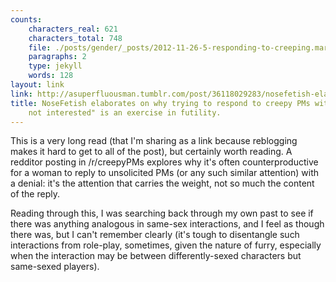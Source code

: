 ```yaml
---
counts:
    characters_real: 621
    characters_total: 748
    file: ./posts/gender/_posts/2012-11-26-5-responding-to-creeping.markdown
    paragraphs: 2
    type: jekyll
    words: 128
layout: link
link: http://asuperfluousman.tumblr.com/post/36118029283/nosefetish-elaborates-on-why-trying-to-respond-to
title: NoseFetish elaborates on why trying to respond to creepy PMs with "Thanks I'm
    not interested" is an exercise in futility.
---
```


This is a very long read (that I'm sharing as a link because reblogging makes it hard to get to all of the post), but certainly worth reading.  A redditor posting in /r/creepyPMs explores why it's often counterproductive for a woman to reply to unsolicited PMs (or any such similar attention) with a denial: it's the attention that carries the weight, not so much the content of the reply.

Reading through this, I was searching back through my own past to see if there was anything analogous in same-sex interactions, and I feel as though there was, but I can't remember clearly (it's tough to disentangle such interactions from role-play, sometimes, given the nature of furry, especially when the interaction may be between differently-sexed characters but same-sexed players).
